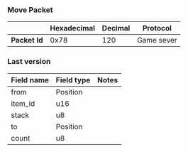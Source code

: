 ### Move Packet

|               | Hexadecimal | Decimal | Protocol   |
| ------------- | ----------- | ------- | ---------- |
| **Packet Id** | 0x78        | 120     | Game sever |

### Last version

| Field name | Field type | Notes |
| ---------- | ---------- | ----- |
| from       | Position   |       |
| item_id    | u16        |       |
| stack      | u8         |       |
| to         | Position   |       |
| count      | u8         |       |
